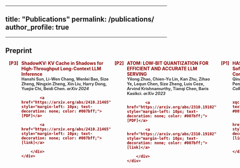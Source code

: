 
---
title: "Publications"
permalink: /publications/
author_profile: true
---

<!-- See a full list on  [Google Scholar](https://scholar.google.com/citations?user=_7Q8uIYAAAAJ&hl=en)   -->
               
---

## Preprint      
               
<div style="margin-bottom: 20px;">
    <div style="color: #8B0000; font-weight: bold; margin-bottom: 5px; display: flex;">
        <div style="min-width: 40px; text-align: right; margin-right: 10px;">[P3]</div>
        <div style="flex: 1;">
            ShadowKV: KV Cache in Shadows for High-Throughput Long-Context LLM Inference<br>
            <span style="color: #333; font-size: 0.9em;">
                Hanshi Sun, Li-Wen Chang, Wenlei Bao, Size Zheng, Ningxin Zheng, Xin Liu, Harry Dong, Yuejie Chi, Beidi Chen. <em>arXiv 2024</em>
            </span>
            
            <a href="https://arxiv.org/abs/2410.21465" style="margin-left: 10px; text-decoration: none; color: #007bff;">[PDF]</a>
            
            <a href="https://arxiv.org/abs/2410.21465" style="margin-left: 10px; text-decoration: none; color: #007bff;">[link]</a>
            
        </div>
    </div>
</div>

<div style="margin-bottom: 20px;">
    <div style="color: #8B0000; font-weight: bold; margin-bottom: 5px; display: flex;">
        <div style="min-width: 40px; text-align: right; margin-right: 10px;">[P2]</div>
        <div style="flex: 1;">
            ATOM: LOW-BIT QUANTIZATION FOR EFFICIENT AND ACCURATE LLM SERVING<br>
            <span style="color: #333; font-size: 0.9em;">
                Yilong Zhao, Chien-Yu Lin, Kan Zhu, Zihao Ye, Lequn Chen, Size Zheng, Luis Ceze, Arvind Krishnamurthy, Tianqi Chen, Baris Kasikci. <em>arXiv 2023</em>
            </span>
            
            <a href="https://arxiv.org/abs/2310.19102" style="margin-left: 10px; text-decoration: none; color: #007bff;">[PDF]</a>
            
            <a href="https://arxiv.org/abs/2310.19102" style="margin-left: 10px; text-decoration: none; color: #007bff;">[link]</a>
            
        </div>
    </div>
</div>

<div style="margin-bottom: 20px;">
    <div style="color: #8B0000; font-weight: bold; margin-bottom: 5px; display: flex;">
        <div style="min-width: 40px; text-align: right; margin-right: 10px;">[P1]</div>
        <div style="flex: 1;">
            HASCO: Towards Agile HArdware and Software CO-design for Tensor Computation<br>
            <span style="color: #333; font-size: 0.9em;">
                Qingcheng Xiao, Size Zheng, Bingzhe Wu, Pengcheng Xu, Xuehai Qian, Yun Liang. <em>CoRR 2021</em>
            </span>
            
            <a href="../files/ISCA21-xqc.pdf" style="margin-left: 10px; text-decoration: none; color: #007bff;">[PDF]</a>
            
            <a href="https://arxiv.org/abs/2105.01585" style="margin-left: 10px; text-decoration: none; color: #007bff;">[link]</a>
            
        </div>
    </div>
</div>


---

## Journal     
               
<div style="margin-bottom: 20px;">
    <div style="color: #8B0000; font-weight: bold; margin-bottom: 5px; display: flex;">
        <div style="min-width: 40px; text-align: right; margin-right: 10px;">[J3]</div>
        <div style="flex: 1;">
            Rubick: A Unified Infrastructure for Analyzing, Exploring, and Implementing Spatial Architectures via Dataflow Decomposition<br>
            <span style="color: #333; font-size: 0.9em;">
                Liqiang Lu, Zizhang Luo, Size Zheng, Jieming Yin, Jason Cong, Yun Liang, Jianwei Yin. <em>TCAD 2023</em>
            </span>
            
            <a href="../files/TCAD-2023.pdf" style="margin-left: 10px; text-decoration: none; color: #007bff;">[PDF]</a>
            
            <a href="https://ieeexplore.ieee.org/stamp/stamp.jsp?arnumber=10330679" style="margin-left: 10px; text-decoration: none; color: #007bff;">[link]</a>
            
        </div>
    </div>
</div>

<div style="margin-bottom: 20px;">
    <div style="color: #8B0000; font-weight: bold; margin-bottom: 5px; display: flex;">
        <div style="min-width: 40px; text-align: right; margin-right: 10px;">[J2]</div>
        <div style="flex: 1;">
            NeoFlow: A Flexible Framework for Enabling Efficient Compilation for High Performance DNN Training<br>
            <span style="color: #333; font-size: 0.9em;">
                Size Zheng, Renze Chen, Yicheng Jin, Anjiang Wei, Bingyang Wu, Xiuhong Li, Shengen Yan, Yun Liang. <em>TPDS 2021</em>
            </span>
            
            <a href="../files/NeoFlow-OpenAccess-Version.pdf" style="margin-left: 10px; text-decoration: none; color: #007bff;">[PDF]</a>
            
            <a href="https://ieeexplore.ieee.org/stamp/stamp.jsp?arnumber=9664259" style="margin-left: 10px; text-decoration: none; color: #007bff;">[link]</a>
            
        </div>
    </div>
</div>

<div style="margin-bottom: 20px;">
    <div style="color: #8B0000; font-weight: bold; margin-bottom: 5px; display: flex;">
        <div style="min-width: 40px; text-align: right; margin-right: 10px;">[J1]</div>
        <div style="flex: 1;">
            Accelerating convolutional neural networks on FPGAs (中文)<br>
            <span style="color: #333; font-size: 0.9em;">
                Liqiang Lu, Size Zheng, Qingcheng Xiao, Deming Chen, Yun Liang. <em>SCIENTIA SINICA Informationis 2019</em>
            </span>
            
            <a href="../files/N112018-00291.pdf" style="margin-left: 10px; text-decoration: none; color: #007bff;">[PDF]</a>
            
            <a href="https://ceca.pku.edu.cn/docs/20200113152559178152.pdf" style="margin-left: 10px; text-decoration: none; color: #007bff;">[link]</a>
            
        </div>
    </div>
</div>


---

## Conference     
               
<div style="margin-bottom: 20px;">
    <div style="color: #8B0000; font-weight: bold; margin-bottom: 5px; display: flex;">
        <div style="min-width: 40px; text-align: right; margin-right: 10px;">[C19]</div>
        <div style="flex: 1;">
            TileLink: Generating Efficient Compute-Communication Overlapping Kernels using Tile-Centric Primitives<br>
            <span style="color: #333; font-size: 0.9em;">
                Size Zheng, Jin Fang, Xuegui Zheng, Qi Hou, Wenlei Bao, Ningxin Zheng, Ziheng Jiang, Dongyang Wang, Jianxi Ye, Haibin Lin, Li-Wen Chang, Xin Liu. <em>MLSys 2025</em>
            </span>
            
            <a href="" style="margin-left: 10px; text-decoration: none; color: #007bff;">[PDF]</a>
            
            <a href="" style="margin-left: 10px; text-decoration: none; color: #007bff;">[link]</a>
            
        </div>
    </div>
</div>

<div style="margin-bottom: 20px;">
    <div style="color: #8B0000; font-weight: bold; margin-bottom: 5px; display: flex;">
        <div style="min-width: 40px; text-align: right; margin-right: 10px;">[C18]</div>
        <div style="flex: 1;">
            COMET: Fine-grained Computation-communication Overlapping for Mixture-of-Experts<br>
            <span style="color: #333; font-size: 0.9em;">
                Shulai Zhang, Ningxin Zheng, Haibin Lin, Ziheng Jiang, Wenlei Bao, Chengquan Jiang, Qi Hou, Weihao Cui, Size Zheng, Li-Wen Chang, Quan Chen, Xin Liu. <em>MLSys 2025</em>
            </span>
            
            <a href="" style="margin-left: 10px; text-decoration: none; color: #007bff;">[PDF]</a>
            
            <a href="" style="margin-left: 10px; text-decoration: none; color: #007bff;">[link]</a>
            
        </div>
    </div>
</div>

<div style="margin-bottom: 20px;">
    <div style="color: #8B0000; font-weight: bold; margin-bottom: 5px; display: flex;">
        <div style="min-width: 40px; text-align: right; margin-right: 10px;">[C17]</div>
        <div style="flex: 1;">
            DyREM: Dynamically Mitigating Quantum Readout Error with Embedded Accelerator<br>
            <span style="color: #333; font-size: 0.9em;">
                Kaiwen Zhou, Liqiang Lu, Hanyu Zhang, Debin Xiang, Chenning Tao, xinkui zhao, Size Zheng and Jianwei Yin. <em>DAC 2025</em>
            </span>
            
            <a href="" style="margin-left: 10px; text-decoration: none; color: #007bff;">[PDF]</a>
            
            <a href="" style="margin-left: 10px; text-decoration: none; color: #007bff;">[link]</a>
            
        </div>
    </div>
</div>

<div style="margin-bottom: 20px;">
    <div style="color: #8B0000; font-weight: bold; margin-bottom: 5px; display: flex;">
        <div style="min-width: 40px; text-align: right; margin-right: 10px;">[C16]</div>
        <div style="flex: 1;">
            ArkVale: Efficient Generative LLM Inference with Recallable Key-Value Eviction<br>
            <span style="color: #333; font-size: 0.9em;">
                Renze Chen, Zhuofeng Wang, Beiquan Cao, Tong Wu, Size Zheng, Xiuhong Li, Xuechao Wei, Shengen Yan, Meng Li, Yun Liang. <em>NeurIPS 2024</em>
            </span>
            
            <a href="" style="margin-left: 10px; text-decoration: none; color: #007bff;">[PDF]</a>
            
            <a href="" style="margin-left: 10px; text-decoration: none; color: #007bff;">[link]</a>
            
        </div>
    </div>
</div>

<div style="margin-bottom: 20px;">
    <div style="color: #8B0000; font-weight: bold; margin-bottom: 5px; display: flex;">
        <div style="min-width: 40px; text-align: right; margin-right: 10px;">[C15]</div>
        <div style="flex: 1;">
            SpecPIM: Accelerating Speculative Inference on PIM-Enabled System via Architecture-Dataflow Co-Exploration<br>
            <span style="color: #333; font-size: 0.9em;">
                Cong Li, Zhe Zhou, Size Zheng, Jiaxi Zhang, Yun Liang, Guangyu Sun. <em>ASPLOS 2024</em>
            </span>
            
            <a href="" style="margin-left: 10px; text-decoration: none; color: #007bff;">[PDF]</a>
            
            <a href="" style="margin-left: 10px; text-decoration: none; color: #007bff;">[link]</a>
            
        </div>
    </div>
</div>

<div style="margin-bottom: 20px;">
    <div style="color: #8B0000; font-weight: bold; margin-bottom: 5px; display: flex;">
        <div style="min-width: 40px; text-align: right; margin-right: 10px;">[C14]</div>
        <div style="flex: 1;">
            MAGIS: Memory Optimization via Coordinated Graph Transformation and Scheduling for DNN<br>
            <span style="color: #333; font-size: 0.9em;">
                Renze Chen, Zijian Ding, Size Zheng, Chengrui Zhang, Jingwen Leng, Xuanzhe Liu, Yun Liang. <em>ASPLOS 2024</em>
            </span>
            
            <a href="" style="margin-left: 10px; text-decoration: none; color: #007bff;">[PDF]</a>
            
            <a href="" style="margin-left: 10px; text-decoration: none; color: #007bff;">[link]</a>
            
        </div>
    </div>
</div>

<div style="margin-bottom: 20px;">
    <div style="color: #8B0000; font-weight: bold; margin-bottom: 5px; display: flex;">
        <div style="min-width: 40px; text-align: right; margin-right: 10px;">[C13]</div>
        <div style="flex: 1;">
            vMCU: Coordinated Memory Management and Kernel Optimization for DNN Inference on MCUs<br>
            <span style="color: #333; font-size: 0.9em;">
                Size Zheng, Renze Chen, Meng Li, Zihao Ye, Luis Ceze, Yun Liang. <em>MLSys 2024</em>
            </span>
            
            <a href="../files/vMCU.pdf" style="margin-left: 10px; text-decoration: none; color: #007bff;">[PDF]</a>
            
            <a href="" style="margin-left: 10px; text-decoration: none; color: #007bff;">[link]</a>
            
        </div>
    </div>
</div>

<div style="margin-bottom: 20px;">
    <div style="color: #8B0000; font-weight: bold; margin-bottom: 5px; display: flex;">
        <div style="min-width: 40px; text-align: right; margin-right: 10px;">[C12]</div>
        <div style="flex: 1;">
            ATOM: LOW-BIT QUANTIZATION FOR EFFICIENT AND ACCURATE LLM SERVING<br>
            <span style="color: #333; font-size: 0.9em;">
                Yilong Zhao, Chien-Yu Lin, Kan Zhu, Zihao Ye, Lequn Chen, Size Zheng, Luis Ceze, Arvind Krishnamurthy, Tianqi Chen, Baris Kasikci. <em>MLSys 2024</em>
            </span>
            
            <a href="" style="margin-left: 10px; text-decoration: none; color: #007bff;">[PDF]</a>
            
            <a href="" style="margin-left: 10px; text-decoration: none; color: #007bff;">[link]</a>
            
        </div>
    </div>
</div>

<div style="margin-bottom: 20px;">
    <div style="color: #8B0000; font-weight: bold; margin-bottom: 5px; display: flex;">
        <div style="min-width: 40px; text-align: right; margin-right: 10px;">[C11]</div>
        <div style="flex: 1;">
            SpREM: Exploiting Hamming Sparsity for Fast Quantum Readout Error Mitigation<br>
            <span style="color: #333; font-size: 0.9em;">
                Hanyu Zhang, Liqiang Lu, Siwei Tan, Size Zheng, Jia Yu and Jianwei Yin. <em>DAC 2024</em>
            </span>
            
            <a href="" style="margin-left: 10px; text-decoration: none; color: #007bff;">[PDF]</a>
            
            <a href="" style="margin-left: 10px; text-decoration: none; color: #007bff;">[link]</a>
            
        </div>
    </div>
</div>

<div style="margin-bottom: 20px;">
    <div style="color: #8B0000; font-weight: bold; margin-bottom: 5px; display: flex;">
        <div style="min-width: 40px; text-align: right; margin-right: 10px;">[C10]</div>
        <div style="flex: 1;">
            MoteNN: Memory Optimization via Fine-grained Scheduling for Deep Neural Networks on Tiny Devices<br>
            <span style="color: #333; font-size: 0.9em;">
                Renze Chen, Zijian Ding, Size Zheng, Meng Li, Yun Liang. <em>DAC 2024</em>
            </span>
            
            <a href="" style="margin-left: 10px; text-decoration: none; color: #007bff;">[PDF]</a>
            
            <a href="" style="margin-left: 10px; text-decoration: none; color: #007bff;">[link]</a>
            
        </div>
    </div>
</div>

<div style="margin-bottom: 20px;">
    <div style="color: #8B0000; font-weight: bold; margin-bottom: 5px; display: flex;">
        <div style="min-width: 40px; text-align: right; margin-right: 10px;">[C9]</div>
        <div style="flex: 1;">
            TileFlow: A Framework for Modeling Fusion Dataflow via Tree-based Analysis<br>
            <span style="color: #333; font-size: 0.9em;">
                Size Zheng, Siyuan Chen, Siyuan Gao, Liancheng Jia, Guangyu Sun, Runsheng Wang, Yun Liang. <em>MICRO 2023</em>
            </span>
            
            <a href="../files/micro23-101.pdf" style="margin-left: 10px; text-decoration: none; color: #007bff;">[PDF]</a>
            
            <a href="https://dl.acm.org/doi/10.1145/3613424.3623792" style="margin-left: 10px; text-decoration: none; color: #007bff;">[link]</a>
            
        </div>
    </div>
</div>

<div style="margin-bottom: 20px;">
    <div style="color: #8B0000; font-weight: bold; margin-bottom: 5px; display: flex;">
        <div style="min-width: 40px; text-align: right; margin-right: 10px;">[C8]</div>
        <div style="flex: 1;">
            ARES: A Mapping Framework of DNNs towards Diverse PIMs with General Abstractions<br>
            <span style="color: #333; font-size: 0.9em;">
                Xiuping Cui, Size Zheng, Tianyu Jia, Le Ye and Yun Liang. <em>ICCAD 2023</em>
            </span>
            
            <a href="../files/ARES_A_Mapping_Framework_of_DNNs_Towards_Diverse_PIMs_with_General_Abstractions.pdf" style="margin-left: 10px; text-decoration: none; color: #007bff;">[PDF]</a>
            
            <a href="https://ieeexplore.ieee.org/document/10323777" style="margin-left: 10px; text-decoration: none; color: #007bff;">[link]</a>
            
        </div>
    </div>
</div>

<div style="margin-bottom: 20px;">
    <div style="color: #8B0000; font-weight: bold; margin-bottom: 5px; display: flex;">
        <div style="min-width: 40px; text-align: right; margin-right: 10px;">[C7]</div>
        <div style="flex: 1;">
            Memory and Computation Coordinated Mapping of DNNs onto Complex Heterogeneous SoC<br>
            <span style="color: #333; font-size: 0.9em;">
                Size Zheng, Siyuan Chen, Yun Liang. <em>DAC 2023</em>
            </span>
            
            <a href="../files/COMB-Final.pdf" style="margin-left: 10px; text-decoration: none; color: #007bff;">[PDF]</a>
            
            <a href="https://ieeexplore.ieee.org/document/10247951" style="margin-left: 10px; text-decoration: none; color: #007bff;">[link]</a>
            
        </div>
    </div>
</div>

<div style="margin-bottom: 20px;">
    <div style="color: #8B0000; font-weight: bold; margin-bottom: 5px; display: flex;">
        <div style="min-width: 40px; text-align: right; margin-right: 10px;">[C6]</div>
        <div style="flex: 1;">
            Rubick: A Synthesis Framework for Spatial Architectures via Dataflow Decomposition<br>
            <span style="color: #333; font-size: 0.9em;">
                Zizhang Luo, Liqiang Lu, Size Zheng, Jieming Yin, Jason Cong, Jianwei Yin, Yun Liang. <em>DAC 2023</em>
            </span>
            
            <a href="../files/Rubick_final.pdf" style="margin-left: 10px; text-decoration: none; color: #007bff;">[PDF]</a>
            
            <a href="https://ieeexplore.ieee.org/document/10247743" style="margin-left: 10px; text-decoration: none; color: #007bff;">[link]</a>
            
        </div>
    </div>
</div>

<div style="margin-bottom: 20px;">
    <div style="color: #8B0000; font-weight: bold; margin-bottom: 5px; display: flex;">
        <div style="min-width: 40px; text-align: right; margin-right: 10px;">[C5]</div>
        <div style="flex: 1;">
            Chimera: An Analytical Optimizing Framework for Effective Compute-intensive Operators Fusion<br>
            <span style="color: #333; font-size: 0.9em;">
                Size Zheng, Siyuan Chen, Peidi Song, Renze Chen, Xiuhong Li, Shengen Yan, Dahua Lin, Jingwen Leng, Yun Liang. <em>HPCA 2023</em>
            </span>
            
            <a href="../files/7A-3.pdf" style="margin-left: 10px; text-decoration: none; color: #007bff;">[PDF]</a>
            
            <a href="https://ieeexplore.ieee.org/document/10071018/" style="margin-left: 10px; text-decoration: none; color: #007bff;">[link]</a>
            
        </div>
    </div>
</div>

<div style="margin-bottom: 20px;">
    <div style="color: #8B0000; font-weight: bold; margin-bottom: 5px; display: flex;">
        <div style="min-width: 40px; text-align: right; margin-right: 10px;">[C4]</div>
        <div style="flex: 1;">
            AMOS: Enabling Automatic Mapping for Tensor Computations On Spatial Accelerators with Hardware Abstraction<br>
            <span style="color: #333; font-size: 0.9em;">
                Size Zheng, Renze Chen, Anjiang Wei, Yicheng Jin, Qin Han, Liqiang Lu, Bingyang Wu, Xiuhong Li, Shengen Yan, Yun Liang. <em>ISCA 2022</em>
            </span>
            
            <a href="../files/AMOS_ISCA_22_Final.pdf" style="margin-left: 10px; text-decoration: none; color: #007bff;">[PDF]</a>
            
            <a href="https://dl.acm.org/doi/abs/10.1145/3470496.3527440" style="margin-left: 10px; text-decoration: none; color: #007bff;">[link]</a>
            
        </div>
    </div>
</div>

<div style="margin-bottom: 20px;">
    <div style="color: #8B0000; font-weight: bold; margin-bottom: 5px; display: flex;">
        <div style="min-width: 40px; text-align: right; margin-right: 10px;">[C3]</div>
        <div style="flex: 1;">
            HASCO: Towards Agile HArdware and Software CO-design for Tensor Computation<br>
            <span style="color: #333; font-size: 0.9em;">
                Qingcheng Xiao, Size Zheng, Bingzhe Wu, Pengcheng Xu, Xuehai Qian, Yun Liang. <em>ISCA 2021</em>
            </span>
            
            <a href="../files/ISCA21-xqc.pdf" style="margin-left: 10px; text-decoration: none; color: #007bff;">[PDF]</a>
            
            <a href="https://dl.acm.org/doi/10.1109/ISCA52012.2021.00086" style="margin-left: 10px; text-decoration: none; color: #007bff;">[link]</a>
            
        </div>
    </div>
</div>

<div style="margin-bottom: 20px;">
    <div style="color: #8B0000; font-weight: bold; margin-bottom: 5px; display: flex;">
        <div style="min-width: 40px; text-align: right; margin-right: 10px;">[C2]</div>
        <div style="flex: 1;">
            SuSy: A Programming Model for Productive Construction of High-Performance Systolic Arrays on FPGAs<br>
            <span style="color: #333; font-size: 0.9em;">
                Yi-Hsiang Lai, Hongbo Rong, Size Zheng, Weihao Zhang, Xiuping Cui, Yunshan Jia, Jie Wang, Brendan Sullivan, Zhiru Zhang, Yun Liang, Youhui Zhang, Jason Cong, Nithin George, Jose Alvarez, Christopher J. Hughes, Pradeep Dubey. <em>ICCAD 2020</em>
            </span>
            
            <a href="../files/susy.pdf" style="margin-left: 10px; text-decoration: none; color: #007bff;">[PDF]</a>
            
            <a href="https://dl.acm.org/doi/abs/10.1145/3400302.3415644" style="margin-left: 10px; text-decoration: none; color: #007bff;">[link]</a>
            
        </div>
    </div>
</div>

<div style="margin-bottom: 20px;">
    <div style="color: #8B0000; font-weight: bold; margin-bottom: 5px; display: flex;">
        <div style="min-width: 40px; text-align: right; margin-right: 10px;">[C1]</div>
        <div style="flex: 1;">
            FlexTensor: An Automatic Schedule Exploration and Optimization Framework for Tensor Computation on Heterogeneous System<br>
            <span style="color: #333; font-size: 0.9em;">
                Size Zheng, Yun Liang, Shuo Wang, Renze Chen, Kaiwen Sheng. <em>ASPLOS 2020</em>
            </span>
            
            <a href="../files/flextensor.pdf" style="margin-left: 10px; text-decoration: none; color: #007bff;">[PDF]</a>
            
            <a href="https://dl.acm.org/doi/10.1145/3373376.3378508" style="margin-left: 10px; text-decoration: none; color: #007bff;">[link]</a>
            
        </div>
    </div>
</div>

